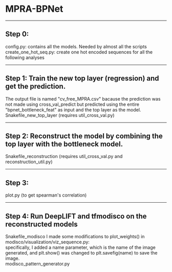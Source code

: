 # MPRA-BPNet

----
## Step 0:
config.py: contains all the models. Needed by almost all the scripts\
create_one_hot_seq.py: create one hot encoded sequences for all the following analyses

----
## Step 1: Train the new top layer (regression) and get the prediction. 
The output file is named "cv_free_MPRA.csv" bacause the prediction was not made using cross_val_predict but predicted using the entire "bpnet_bottleneck_feat" as input and the top layer as the model.\
Snakefile_new_top_layer (requires util_cross_val.py)

----
## Step 2: Reconstruct the model by combining the top layer with the bottleneck model. 
Snakefile_reconstruction (requires util_cross_val.py and reconstruction_util.py)

----
## Step 3:
plot.py (to get spearman's correlation)

----
## Step 4: Run DeepLIFT and tfmodisco on the reconstructed models
Snakefile_modisco 
	I made some modifications to plot_weights() in modisco/visualization/viz_sequence.py:\
		specifically, I added a name parameter, which is the name of the image generated, and plt.show() was changed to plt.savefig(name) to save the image.\
modisco_pattern_generator.py
